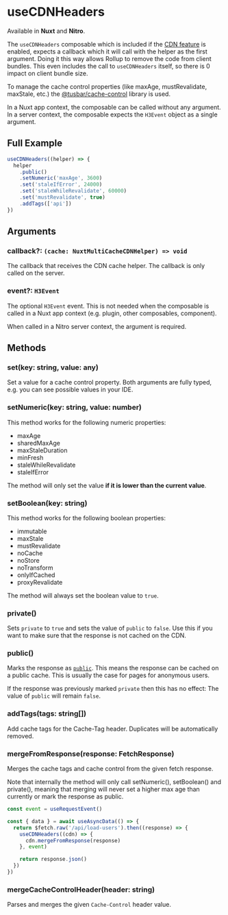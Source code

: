 # useCDNHeaders

Available in **Nuxt** and **Nitro**.

The `useCDNHeaders` composable which is included if the
[CDN feature](/features/cdn-cache-control) is enabled, expects a callback which
it will call with the helper as the first argument. Doing it this way allows
Rollup to remove the code from client bundles. This even includes the call to
`useCDNHeaders` itself, so there is 0 impact on client bundle size.

To manage the cache control properties (like maxAge, mustRevalidate, maxStale,
etc.) the [@tusbar/cache-control](https://github.com/tusbar/cache-control)
library is used.

In a Nuxt app context, the composable can be called without any argument. In a
server context, the composable expects the `H3Event` object as a single
argument.

## Full Example

```typescript
useCDNHeaders((helper) => {
  helper
    .public()
    .setNumeric('maxAge', 3600)
    .set('staleIfError', 24000)
    .set('staleWhileRevalidate', 60000)
    .set('mustRevalidate', true)
    .addTags(['api'])
})
```

## Arguments

### callback?: `(cache: NuxtMultiCacheCDNHelper) => void`

The callback that receives the CDN cache helper. The callback is only called on
the server.

### event?: `H3Event`

The optional `H3Event` event. This is not needed when the composable is called
in a Nuxt app context (e.g. plugin, other composables, component).

When called in a Nitro server context, the argument is required.

## Methods

### set(key: string, value: any)

Set a value for a cache control property. Both arguments are fully typed, e.g.
you can see possible values in your IDE.

### setNumeric(key: string, value: number)

This method works for the following numeric properties:

- maxAge
- sharedMaxAge
- maxStaleDuration
- minFresh
- staleWhileRevalidate
- staleIfError

The method will only set the value **if it is lower than the current value**.

### setBoolean(key: string)

This method works for the following boolean properties:

- immutable
- maxStale
- mustRevalidate
- noCache
- noStore
- noTransform
- onlyIfCached
- proxyRevalidate

The method will always set the boolean value to `true`.

### private()

Sets `private` to `true` and sets the value of `public` to `false`. Use this if
you want to make sure that the response is not cached on the CDN.

### public()

Marks the response as
[`public`](https://developer.mozilla.org/en-US/docs/Web/HTTP/Headers/Cache-Control#public).
This means the response can be cached on a public cache. This is usually the
case for pages for anonymous users.

If the response was previously marked `private` then this has no effect: The
value of `public` will remain `false`.

### addTags(tags: string[])

Add cache tags for the Cache-Tag header. Duplicates will be automatically
removed.

### mergeFromResponse(response: FetchResponse)

Merges the cache tags and cache control from the given fetch response.

Note that internally the method will only call setNumeric(), setBoolean() and
private(), meaning that merging will never set a higher max age than currently
or mark the response as public.

```typescript
const event = useRequestEvent()

const { data } = await useAsyncData(() => {
  return $fetch.raw('/api/load-users').then((response) => {
    useCDNHeaders((cdn) => {
      cdn.mergeFromResponse(response)
    }, event)

    return response.json()
  })
})
```

### mergeCacheControlHeader(header: string)

Parses and merges the given `Cache-Control` header value.
